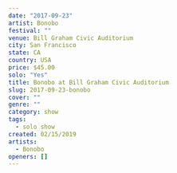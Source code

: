 ```yaml
---
date: "2017-09-23"
artist: Bonobo
festival: ""
venue: Bill Graham Civic Auditorium
city: San Francisco
state: CA
country: USA
price: $45.00
solo: "Yes"
title: Bonobo at Bill Graham Civic Auditorium
slug: 2017-09-23-bonobo
cover: ""
genre: ""
category: show
tags:
  - solo show
created: 02/15/2019
artists:
  - Bonobo
openers: []
---
```

